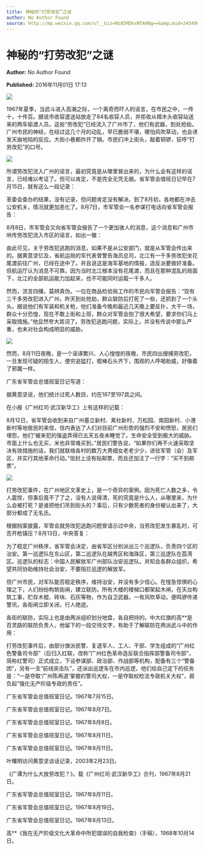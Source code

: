 ```yaml
---
title: 神秘的“打劳改犯”之谜
author: No Author Found
source: http://mp.weixin.qq.com/s?__biz=MzA5MDkxNTA4Ng==&amp;mid=2454904487&amp;idx=1&amp;sn=866e1ae115e36bb11e0e1c99b3a2f744&amp;chksm=87a216c6b0d59fd07ade995dfd918b0f453ed7c1fdfa256bfaf469a31beb8985610a827a94be#rd
---
```


# 神秘的“打劳改犯”之谜

**Author:** No Author Found

**Published:** 2016年11月01日 17:13

![](http://mmbiz.qpic.cn/mmbiz_jpg/PJWG74pLsMY6VjSs8icl92DouG8adAGS0ibIkmicA6dYrXchQel1ic3LTtD572I9r9sbW2tOnBvpibgicAXRcdc4p5aA/0?wx_fmt=jpeg)

1967年夏季，当武斗进入高潮之际，一个离奇而吓人的谣言，在市民之中，一传十，十传百。据说市收容遣送站放走了84名收容人员，并拒收从樟木头收容站送来的两车偷渡人员。这些“劳改犯”已经流入了广州市了，他们有武器，到处抢劫。广州市民的神经，在经过这几个月的动乱，早已脆弱不堪，哪怕风吹草动，也会诱发天崩地陷的反应。大街小巷都炸开了锅。市民们冲上街头，敲着铜锣，狂呼“打劳改犯”的口号。

![](http://mmbiz.qpic.cn/mmbiz_jpg/PJWG74pLsMY6VjSs8icl92DouG8adAGS0k7drmwTnMlzxDXiaxwdS5w1ccZdkiaymBhfwCcaFwFKUJs3bb8BaEusg/0?wx_fmt=jpeg)

所谓劳改犯流入广州的谣言，最初究竟是从哪里冒出来的，为什么会有这样的谣言，已经难以考证了。但可以肯定，不是完全无凭无据。省军管会值班日记早在7月15日，就有这么一段记录：

革委会查办的结果，没有记录，但问题肯定没有解决。到了8月初，各地都在冲击公安机关，情况就更加恶化了。8月7日，市军管会一名参谋打电话向省军管会报告：

8月8日，市军管会又向省军管会报告了一个更加骇人的消息，这个消息和广州市哄传劳改犯流入市区的谣言，如出一辙：

由此可见，关于劳改犯逃跑的消息，如果不是从公安部门，就是从军管会传出来的。据黄意坚忆及，省航运局的军代表曾警告海员总司，北江有一千多劳改犯坐花尾渡前往广州，已经在途中了。并且说这是海军基地的情报，造反派要做好准备。但航运厅认为消息不可靠。因为当时北江根本没有花尾渡，而且在那种混乱的局面下，北江的全部航运能力加起来，也不可能同时运载一千多人。

然而，流言四播，莫辨真伪。一位在商品检验局工作的市民向军管会报告：“现有三千多劳改犯进入广州，昨天到处抢劫，群众联防后打死了一些，还抓到了一个头头。据说他们有军装和机关枪，他们准备今晚和最近几天晚上要反扑，大干一场，群众十分恐惶，现在不敢上街和上班，群众对军管会抱了很大希望，要求你们马上采取措施。”他显然夸大其词了。劳改犯逃跑问题，实际上，并没有传说中那么严重，也未对社会构成明显的威胁。

![](http://mmbiz.qpic.cn/mmbiz_jpg/PJWG74pLsMY6VjSs8icl92DouG8adAGS0pBpxoy2D9ksicV2D6mLaHJmUxW6llQbRPRic6ssWzzg1RsRT33UZsvQw/0?wx_fmt=jpeg)

然而，8月11日夜晚，是一个谣诼繁兴、人心惶惶的夜晚，市民四出搜捕劳改犯，一旦发现可疑的陌生人，便穷追猛打，棍棒石头齐下，围观的人呼喝助威，好像着了邪魔一样。

广东省军管会总值班室日记写道：

据黄意坚说，他们统计过死人数目，约在187至197具之间。

在小报《广州红司·武汉新华工》上有这样的记载：

8月12日，省军管会收到来自广州基立新村、素社新村、万松园、南园新村、小港新村等地居民的来信，信内表达了人们对目前广州形势的强烈不安和愤怒，居民们埋怨，他们“被来犯的强盗弄得已五天五夜未睡觉了。生命安全受到极大的威胁。市面上什么也无买，米也非常难买到。”居民们警告说，“如果你们再不火速采取坚决有效措施的话，我们就联络各村的数万大男细女老老少少，进驻军管（会）及军区，并实行其他革命行动。”信封上没有贴邮票，而且还加注了一行字：“买不到邮票”。

![](http://mmbiz.qpic.cn/mmbiz_jpg/PJWG74pLsMY6VjSs8icl92DouG8adAGS0UMw3qpYzKicxav5XGT9MWjkqK4d2dic6uFrTmDJF3B3yg58XtZdTMDnw/0?wx_fmt=jpeg)

打劳改犯事件，在广州地区文革史上，是一个奇异的案例。因为死亡人数之多，令人震惊，但事后竟不了了之，没有人说得清，死的究竟是什么人，从哪里来，为什么会被打死？是谁把他们吊到街头的？事后，只有少数死者的身份被认出来了，大部分都成了无名氏。

根据档案披露，军管会就劳改犯逃跑问题曾请示过中央，当劳改犯发生暴乱时，可否开枪镇压？8月13日，中央答复：

为了稳定广州秩序，省军管会决定，由省军区分别派出三个巡逻队，负责四个区的治安。第一巡逻队在东山区，第二巡逻队在越秀区和海珠区，第三巡逻队在荔湾区。巡逻队的标志：中国人民解放军广州部队治安巡逻队。并知会各群众组织，希望共同协助维持社会治安，不要阻拦巡逻的解放军。

但广州市民，对军队能否稳定秩序，维持治安，并没有多少信心。在惶急惊惧的心理之下，人们纷纷构筑街闸，建立联防。所有大楼的楼梯口都架起木闸，在天台构筑工事，贮存木棍、砖块、石灰等物，作为自卫武器。一有风吹草动，便鸣锣传递警讯，各街闸立即关闭，行人绝迹。

各街的联防，实际上也是由两派组织划分地盘，各自把持的。中大红旗的高**是百灵路的联防负责人，他留下的一段交待文字，有助于了解联防在两派武斗中的作用：

打劳改犯事件后，由部分旗派民警、复退军人、工人、干部、学生组成的“广州红色警备司令部”（后归入红联，改称“广州红色革命造反联合指挥部警备司令部”，简称红警司）正式成立，下设参谋部、政治部、作战部等机构，配备有三个“警备团”，另有一支“前线突击队”，还派出巡逻车在市内巡逻。他们给自己定下的任务是：“一是夺取‘广州陈再道’掌握的警司大权，一是夺取权检法专政机关大权”，肩负起“强化无产阶级专政的责任”。

广东省军管会总值班室日记。1967年7月15日。

广东省军管会总值班室日记。1967年8月7日。

广东省军管会总值班室日记。1967年8月8日。

广东省军管会总值班室日记。1967年8月11日。

广东省军管会总值班室日记。1967年8月11日。

叶曙明访问黄意坚谈话记录，2003年2月23日。

《广谭为什么大放劳改犯？》。载《广州红司·武汉新华工》合刊，1967年8月21日。

广东省军管会总值班室日记。1967年8月11日。

广东省军管会总值班室日记。1967年8月19日。

广东省军管会总值班室日记。1967年8月13日。

高**《我在无产阶级文化大革命中所犯错误的自我检查》（手稿），1968年10月14日。

